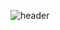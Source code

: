 ![header](https://capsule-render.vercel.app/api?type=waving&&color=F5B2B2&height=250&section=header&text=Hello%20World&fontSize=90&fontColor=3e62ad&fontAlignY=40)
